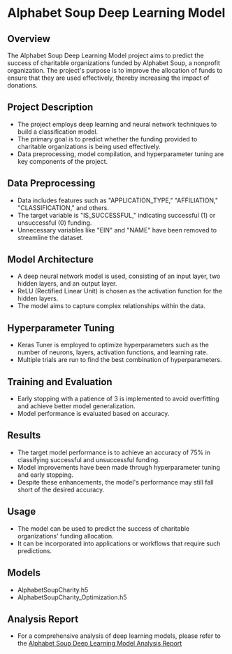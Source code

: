 # Alphabet Soup Deep Learning Model

## Overview

The Alphabet Soup Deep Learning Model project aims to predict the success of charitable organizations funded by Alphabet Soup, a nonprofit organization. The project's purpose is to improve the allocation of funds to ensure that they are used effectively, thereby increasing the impact of donations.


## Project Description

- The project employs deep learning and neural network techniques to build a classification model.
- The primary goal is to predict whether the funding provided to charitable organizations is being used effectively.
- Data preprocessing, model compilation, and hyperparameter tuning are key components of the project.

## Data Preprocessing

- Data includes features such as "APPLICATION_TYPE," "AFFILIATION," "CLASSIFICATION," and others.
- The target variable is "IS_SUCCESSFUL," indicating successful (1) or unsuccessful (0) funding.
- Unnecessary variables like "EIN" and "NAME" have been removed to streamline the dataset.

## Model Architecture

- A deep neural network model is used, consisting of an input layer, two hidden layers, and an output layer.
- ReLU (Rectified Linear Unit) is chosen as the activation function for the hidden layers.
- The model aims to capture complex relationships within the data.

## Hyperparameter Tuning

- Keras Tuner is employed to optimize hyperparameters such as the number of neurons, layers, activation functions, and learning rate.
- Multiple trials are run to find the best combination of hyperparameters.

## Training and Evaluation

- Early stopping with a patience of 3 is implemented to avoid overfitting and achieve better model generalization.
- Model performance is evaluated based on accuracy.

## Results

- The target model performance is to achieve an accuracy of 75% in classifying successful and unsuccessful funding.
- Model improvements have been made through hyperparameter tuning and early stopping.
- Despite these enhancements, the model's performance may still fall short of the desired accuracy.

## Usage

- The model can be used to predict the success of charitable organizations' funding allocation.
- It can be incorporated into applications or workflows that require such predictions.

## Models

- AlphabetSoupCharity.h5
- AlphabetSoupCharity_Optimization.h5

## Analysis Report

- For a comprehensive analysis of deep learning models, please refer to the [Alphabet Soup Deep Learning Model Analysis Report](Deep_Learning_Challenge/Analysis_Report.md)




